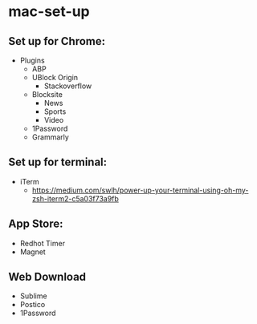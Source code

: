 # mac-set-up

## Set up for Chrome:
* Plugins
  * ABP
  * UBlock Origin
    * Stackoverflow
  * Blocksite
    * News
    * Sports
    * Video
  * 1Password
  * Grammarly

## Set up for terminal:
* iTerm
  * https://medium.com/swlh/power-up-your-terminal-using-oh-my-zsh-iterm2-c5a03f73a9fb
  
## App Store:
* Redhot Timer
* Magnet

## Web Download
* Sublime
* Postico
* 1Password
